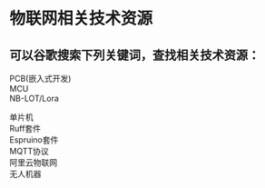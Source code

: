 # 物联网相关技术资源

## 可以谷歌搜索下列关键词，查找相关技术资源：

PCB(嵌入式开发)  
MCU  
NB-LOT/Lora 

单片机  
Ruff套件  
Espruino套件   
MQTT协议   
阿里云物联网  
无人机器